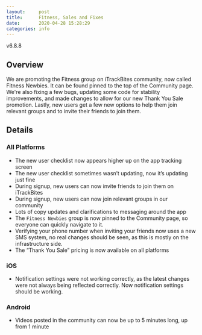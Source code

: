 ```yaml
---
layout:     post
title:      Fitness, Sales and Fixes
date:       2020-04-28 15:28:29
categories: info
---
```


v6.8.8

## Overview
We are promoting the Fitness group on iTrackBites community, now called Fitness
Newbies. It can be found pinned to the top of the Community page. We're also
fixing a few bugs, updating some code for stability improvements, and made
changes to allow for our new Thank You Sale promotion. Lastly, new users get a
few new options to help them join relevant groups and to invite their friends
to join them.

## Details

### All Platforms
- The new user checklist now appears higher up on the app tracking screen
- The new user checklist sometimes wasn’t updating, now it’s updating just fine
- During signup, new users can now invite friends to join them on iTrackBites
- During signup, new users can now join relevant groups in our community
- Lots of copy updates and clarifications to messaging around the app
- The `Fitness Newbies` group is now pinned to the Community page, so everyone can quickly navigate to it.
- Verifying your phone number when inviting your friends now uses a new SMS system, no real changes should be seen, as this is mostly on the infrastructure side.
- The “Thank You Sale” pricing is now available on all platforms

### iOS
- Notification settings were not working correctly, as the latest changes were not always being reflected correctly. Now notification settings should be working.

### Android
- Videos posted in the community can now be up to 5 minutes long, up from 1 minute
